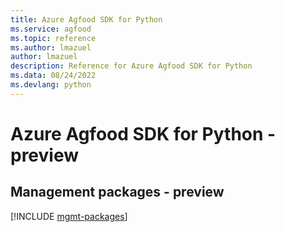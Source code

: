 ```yaml
---
title: Azure Agfood SDK for Python
ms.service: agfood
ms.topic: reference
ms.author: lmazuel
author: lmazuel
description: Reference for Azure Agfood SDK for Python
ms.data: 08/24/2022
ms.devlang: python
---
```

# Azure Agfood SDK for Python - preview

## Management packages - preview
[!INCLUDE [mgmt-packages](agfood-mgmt-index.md)]